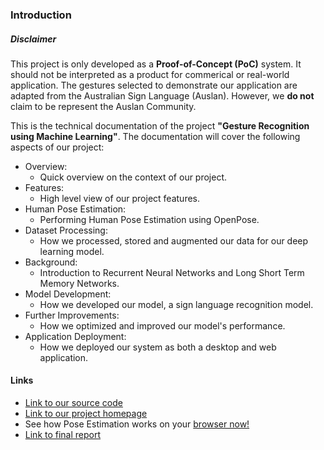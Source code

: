 ### Introduction

##### Disclaimer

This project is only developed as a **Proof-of-Concept (PoC)** system. It should not be interpreted as a product for commerical or real-world application. The gestures selected to demonstrate our application are adapted from the Australian Sign Language (Auslan). 
However, we **do not** claim to be represent the Auslan Community.

This is the technical documentation of the project **"Gesture Recognition using Machine Learning"**. The documentation will cover the following aspects of our project:

* Overview:
  * Quick overview on the context of our project.
* Features:
  * High level view of our project features.
* Human Pose Estimation:
  * Performing Human Pose Estimation using OpenPose.
* Dataset Processing:
  * How we processed, stored and augmented our data for our deep learning model.
* Background:
  * Introduction to Recurrent Neural Networks and Long Short Term Memory Networks.
* Model Development:
  * How we developed our model, a sign language recognition model.
* Further Improvements:
  * How we optimized and improved our model's performance. 
* Application Deployment:
  * How we deployed our system as both a desktop and web application.

#### Links
* [Link to our source code](https://github.com/relientm96/capstone2020)
* [Link to our project homepage](https://relientm96.github.io/capstone2020/)
* See how Pose Estimation works on your [browser now!](https://relientm96.github.io/capstone2020/demo.html)
* [Link to final report](https://relientm96.github.io/capstone2020/docs/Gesture_Recognition_using_Machine_Learning.pdf)